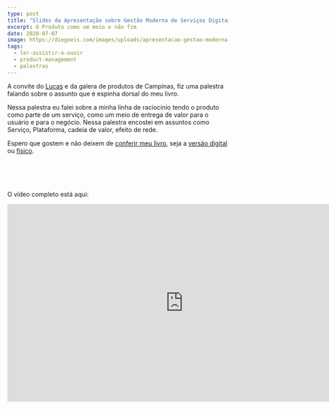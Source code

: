 ```yaml
---
type: post
title: "Slides da Apresentação sobre Gestão Moderna de Serviços Digitais"
excerpt: O Produto como um meio e não fim
date: 2020-07-07
image: https://diegoeis.com/images/uploads/apresentacao-gestao-moderna-produto.jpg
tags:
  - ler-assistir-e-ouvir
  - product-management
  - palestras
---
```


A convite do [Lucas](https://www.linkedin.com/in/lucasprimo-llpp) e da galera de produtos de Campinas, fiz uma palestra falando sobre o assunto que é espinha dorsal do meu livro.

Nessa palestra eu falei sobre a minha linha de raciocinio tendo o produto como parte de um serviço, como um meio de entrega de valor para o usuário e para o negócio. Nessa palestra encostei em assuntos como Serviço, Plataforma, cadeia de valor, efeito de rede.

Espero que gostem e não deixem de [conferir meu livro](https://gestaomodernaprodutosdigitais.com), seja a [versão digital](https://www.amazon.com.br/Gestão-Moderna-Produtos-Digitais-entregar-ebook/dp/B087F4FJSY/ref=sr_1_1) ou [físico](https://clubedeautores.com.br/livro/gestao-moderna-produtos-digitais).

<script async class="speakerdeck-embed" data-id="db45566fcdf24e53850fdccf92ec5058" data-ratio="1.77777777777778" src="//speakerdeck.com/assets/embed.js"></script>
<br><br><br><br>
O vídeo completo está aqui:


<iframe width="800" height="450" src="https://www.youtube.com/embed/ytyX1w13faw" frameborder="0" allow="accelerometer; autoplay; encrypted-media; gyroscope; picture-in-picture" allowfullscreen></iframe>